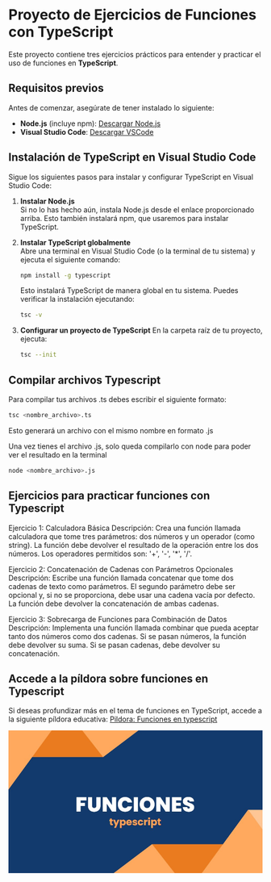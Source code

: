 # Proyecto de Ejercicios de Funciones con TypeScript

Este proyecto contiene tres ejercicios prácticos para entender y practicar el uso de funciones en **TypeScript**.

## Requisitos previos

Antes de comenzar, asegúrate de tener instalado lo siguiente:

- **Node.js** (incluye npm): [Descargar Node.js](https://nodejs.org/)
- **Visual Studio Code**: [Descargar VSCode](https://code.visualstudio.com/)

## Instalación de TypeScript en Visual Studio Code

Sigue los siguientes pasos para instalar y configurar TypeScript en Visual Studio Code:

1. **Instalar Node.js**  
   Si no lo has hecho aún, instala Node.js desde el enlace proporcionado arriba. Esto también instalará npm, que usaremos para instalar TypeScript.

2. **Instalar TypeScript globalmente**  
   Abre una terminal en Visual Studio Code (o la terminal de tu sistema) y ejecuta el siguiente comando:
   ```bash
   npm install -g typescript
   ```
    Esto instalará TypeScript de manera global en tu sistema. Puedes verificar la instalación ejecutando:
    ```bash
    tsc -v
    ```
3. **Configurar un proyecto de TypeScript**
   En la carpeta raíz de tu proyecto, ejecuta:
   ```bash
   tsc --init
   ```

## Compilar archivos Typescript

Para compilar tus archivos .ts debes escribir el siguiente formato:
```bash
tsc <nombre_archivo>.ts
```
Esto generará un archivo con el mismo nombre en formato .js

Una vez tienes el archivo .js, solo queda compilarlo con node para poder ver el resultado en la terminal
```bash
node <nombre_archivo>.js
```

## Ejercicios para practicar funciones con Typescript

  Ejercicio 1: Calculadora Básica
  Descripción:
  Crea una función llamada calculadora que tome tres parámetros: dos números y un operador (como string). La función debe devolver el resultado de la operación entre los dos números. Los operadores permitidos son: '+', '-', '*', '/'. 

  Ejercicio 2: Concatenación de Cadenas con Parámetros Opcionales
  Descripción:
  Escribe una función llamada concatenar que tome dos cadenas de texto como parámetros. El segundo parámetro debe ser opcional y, si no se proporciona, debe usar una cadena vacía por defecto. La función debe devolver la concatenación de ambas cadenas.

  Ejercicio 3: Sobrecarga de Funciones para Combinación de Datos
  Descripción:
  Implementa una función llamada combinar que pueda aceptar tanto dos números como dos cadenas. Si se pasan números, la función debe devolver su suma. Si se pasan cadenas, debe devolver su concatenación.

## Accede a la píldora sobre funciones en Typescript

Si deseas profundizar más en el tema de funciones en TypeScript, accede a la siguiente píldora educativa: [Pildora: Funciones en typescript](https://www.canva.com/design/DAGQ7KiQc2s/rdJfc7YTuHPqDb7ap-2R5g/edit?utm_content=DAGQ7KiQc2s&utm_campaign=designshare&utm_medium=link2&utm_source=sharebutton)

![Pildora](./images/pildora.jpg)
